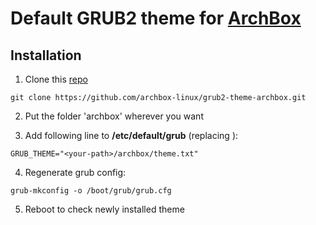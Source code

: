 # Default GRUB2 theme for [ArchBox](http://archbox-linux.github.io/)

## Installation

1. Clone this [repo](https://github.com/archbox-linux/grub2-theme-archbox.git)

```
git clone https://github.com/archbox-linux/grub2-theme-archbox.git
```

2. Put the folder 'archbox' wherever you want

3. Add following line to **/etc/default/grub** (replacing *<your-path>*): 

```
GRUB_THEME="<your-path>/archbox/theme.txt"
```

4. Regenerate grub config:

```
grub-mkconfig -o /boot/grub/grub.cfg
```

5. Reboot to check newly installed theme
